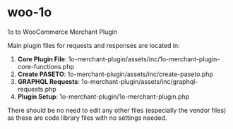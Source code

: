 # woo-1o
1o to WooCommerce Merchant Plugin

Main plugin files for requests and responses are located in:
 1. **Core Plugin File**: 1o-merchant-plugin/assets/inc/1o-merchant-plugin-core-functions.php
 2. **Create PASETO**: 1o-merchant-plugin/assets/inc/create-paseto.php
 3. **GRAPHQL Requests**: 1o-merchant-plugin/assets/inc/graphql-requests.php
 4. **Plugin Setup**: 1o-merchant-plugin/1o-merchant-plugin.php

There should be no need to edit any other files (especially the vendor files) as these are code library files with no settings needed.
